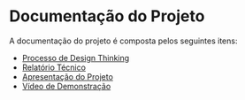 # Documentação do Projeto

A documentação do projeto é composta pelos seguintes itens: 
 - [Processo de Design Thinking](concepcao/Processo%20Design%20Thinking%20-%20TEMPLATE.pdf)
 - [Relatório Técnico]([[docs/02%-%relatório%técnico/Relatorio%Tecnico-TEMPLATE.md](https://github.com/ICEI-PUC-Minas-PPLCC-TI/ti-1-ppl-cc-m-20231-sanguis/blob/master/docs/02%20-%20relat%C3%B3rio%20t%C3%A9cnico/Relatorio%20Tecnico%20-%20TEMPLATE.md)https://github.com/ICEI-PUC-Minas-PPLCC-TI/ti-1-ppl-cc-m-20231-sanguis/blob/master/docs/02%20-%20relat%C3%B3rio%20t%C3%A9cnico/Relatorio%20Tecnico%20-%20TEMPLATE.md](https://github.com/ICEI-PUC-Minas-PPLCC-TI/ti-1-ppl-cc-m-20231-sanguis/blob/a0f4557ae883a896fda7435bac25846433b38af6/docs/02%20-%20relat%C3%B3rio%20t%C3%A9cnico/Relatorio%20Tecnico%20-%20TEMPLATE.md)https://github.com/ICEI-PUC-Minas-PPLCC-TI/ti-1-ppl-cc-m-20231-sanguis/blob/a0f4557ae883a896fda7435bac25846433b38af6/docs/02%20-%20relat%C3%B3rio%20t%C3%A9cnico/Relatorio%20Tecnico%20-%20TEMPLATE.md)
 - [Apresentação do Projeto](apresentacao/apresentacao%20-%20TEMPLATE.pptx)
 - [Vídeo de Demonstração](https://youtube.com)

